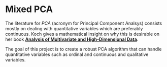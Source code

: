 # Mixed PCA

The literature for *PCA* (acronym for Principal Component Analsys) consists mostly on dealing with quantitative variables which are preferably continuous. Koch gives a mathematical insight on why this is desirable on her book [**Analysis of Multivariate and High-Dimensional Data**](https://www.cambridge.org/core/books/analysis-of-multivariate-and-highdimensional-data/2BF8DE949E18E3A68001976784087816).

The goal of this project is to create a robust PCA algorithm that can handle quantitative variables such as ordinal and continuous and qualitative variables. 

